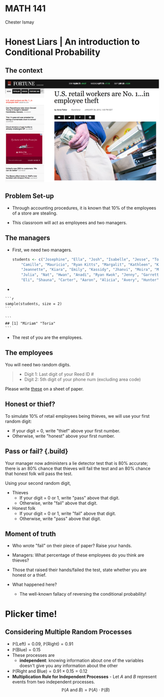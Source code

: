 # MATH 141
Chester Ismay  





# Honest Liars | An introduction to Conditional Probability

## The context

<img src="../figs/employee-theft.png" alt="theft" width="750">

## Problem Set-up

- Through accounting procedures, it is known that 10% of the employees of a store are stealing.

- This classroom will act as employees and two managers.

## The managers

- First, we need two managers.

    
    ```r
    students <- c("Josephine", "Ella", "Josh", "Isabelle", "Jesse", "Toria", "Miriam", 
        "Camille", "Mauricio", "Ryan Kitts", "Margalit", "Kathleen", "Katie", "Louise", 
        "Jeannette", "Kiara", "Emily", "Kassidy", "Jhanvi", "Moira", "Mia", "Guanani", 
        "Julia", "Nat", "Hwan", "Anadi", "Ryan Kwok", "Jenny", "Garrett", "Shannon", 
        "Eli", "Shauna", "Carter", "Aaron", "Alicia", "Avery", "Hunter")
    ```

-
    
    ```r
    sample(students, size = 2)
    ```
    
    ```
    ## [1] "Miriam" "Toria"
    ```

- The rest of you are the employees.

## The employees

You will need two random digits.

>- Digit 1: Last digit of your Reed ID #
>- Digit 2: 5th digit of your phone num (excluding area code)

Please write [these](last_digit.html) on a sheet of paper.

## Honest or thief?

To simulate 10% of retail employees being thieves, we will use your first random digit:

- If your digit = 0, write "thief" above your first number.
- Otherwise, write "honest" above your first number.


## Pass or fail? {.build}

Your manager now administers a lie detector test that is 80% accurate;
there is an 80% chance that thieves will fail the test and an 80% chance that 
honest folk will pass the test. 

Using your second random digit,

- Thieves
    - If your digit = 0 or 1, write "pass" above that digit.
    - Otherwise, write "fail" above that digit.
- Honest folk
    - If your digit = 0 or 1, write "fail" above that digit.
    - Otherwise, write "pass" above that digit.
    
    
## Moment of truth

- Who wrote "fail" on their piece of paper?  Raise your hands.

- Managers:  What percentage of these employees do you think are thieves?

- Those that raised their hands/failed the test, state whether you are honest or a thief.

- What happened here?
    - The well-known fallacy of reversing the conditional probability!

# Plicker time!
    
## Considering Multiple Random Processes

- $\mathbb{P}(\text{Left}) = 0.09$, $\mathbb{P}(\text{Right}) = 0.91$
- $\mathbb{P}(\text{Blue}) = 0.15$
- These processes are
    - **independent**: knowing information about one of the variables doesn't give you
    any information about the other
- $\mathbb{P}(\text{Right and Blue}) = 0.91 \times 0.15 = 0.12$
- **Multiplication Rule for Independent Processes** - Let $A$ and $B$ represent events from two independent processes.
$$\mathbb{P}(A \text{ and } B) = \mathbb{P}(A) \cdot \mathbb{P}(B)$$
